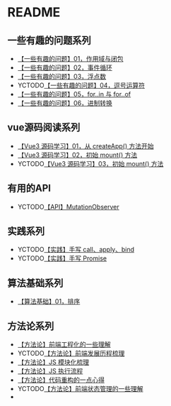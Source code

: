 # README

## 一些有趣的问题系列
- [【一些有趣的问题】01，作用域与闭包](source/_posts/someInterestingQuestions01.md)
- [【一些有趣的问题】02，事件循环](source/_posts/someInterestingQuestions02.md)
- [【一些有趣的问题】03，浮点数](source/_posts/someInterestingQuestions03.md)
- YCTODO[【一些有趣的问题】04，逗号运算符](source/_posts/someInterestingQuestions04.md) 
- [【一些有趣的问题】05，for..in 与 for..of](source/_posts/someInterestingQuestions05.md)
- [【一些有趣的问题】06，进制转换](source/_posts/someInterestingQuestions06.md)

## vue源码阅读系列
- [【Vue3 源码学习】01，从 createApp() 方法开始](source/_posts/vueSourceCodeStudy01.md)
- [【Vue3 源码学习】02，初始 mount() 方法](source/_posts/vueSourceCodeStudy02.md)
- YCTODO[【Vue3 源码学习】03，初始 mount() 方法](source/_posts/vueSourceCodeStudy02.md) 

## 有用的API
- YCTODO[【API】MutationObserver](source/_posts/APIMutationObserver.md) 

## 实践系列
- YCTODO[【实践】手写 call、apply、bind](source/_posts/PracticeCallApply.md) 
- YCTODO[【实践】手写 Promise](source/_posts/PracticePromise.md) 

## 算法基础系列
- [【算法基础】01，排序](source/_posts/BasicAlgorithms01.md)

## 方法论系列
- [【方法论】前端工程化的一些理解](source/_posts/MethodologyFrontendEngineering.md)
- YCTODO[【方法论】前端发展历程梳理](source/_posts/MethodologyFrontendHistory.md) 
- [【方法论】JS 模块化梳理](source/_posts/MethodologyFrontendJSModularity%20.md)
- [【方法论】JS 执行流程](source/_posts/MethodologyRefactoring.md)
- [【方法论】代码重构的一点心得](source/_posts/MethodologyRefactoring.md)
- YCTODO[【方法论】前端状态管理的一些理解](source/_posts/MethodologyStateManagement.md) 
- 
## 